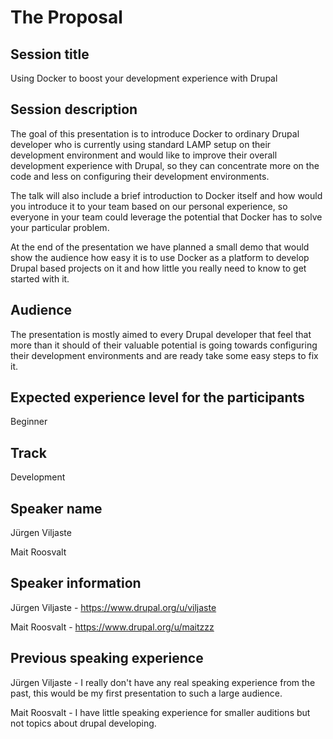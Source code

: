 # The Proposal

## Session title
Using Docker to boost your development experience with Drupal

## Session description
The goal of this presentation is to introduce Docker to ordinary Drupal 
developer who is currently using standard LAMP setup on their development 
environment and would like to improve their overall development experience with 
Drupal, so they can concentrate more on the code and less on configuring their 
development environments.

The talk will also include a brief introduction to Docker itself and how would 
you introduce it to your team based on our personal experience, so everyone in 
your team could leverage the potential that Docker has to solve your particular 
problem.

At the end of the presentation we have planned a small demo that would show the 
audience how easy it is to use Docker as a platform to develop Drupal based 
projects on it and how little you really need to know to get started with it.

## Audience
The presentation is mostly aimed to every Drupal developer that feel that more 
than it should of their valuable potential is going towards configuring their 
development environments and are ready take some easy steps to fix it.

## Expected experience level for the participants
Beginner

## Track
Development

## Speaker name
Jürgen Viljaste

Mait Roosvalt

## Speaker information
Jürgen Viljaste - https://www.drupal.org/u/viljaste

Mait Roosvalt - https://www.drupal.org/u/maitzzz

## Previous speaking experience
Jürgen Viljaste - I really don't have any real speaking experience from the past, this would be 
my first presentation to such a large audience.

Mait Roosvalt - I have little speaking experience for smaller auditions but not topics about drupal developing. 
